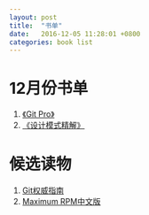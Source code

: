 ```yaml
---
layout: post
title:  "书单"
date:   2016-12-05 11:28:01 +0800
categories: book list
---
```

# 12月份书单   
1. [《Git Pro》](https://www.gitbook.com/book/bingohuang/progit2/details)         
2. [《设计模式精解》]()     


# 候选读物     
1. [Git权威指南]()    
2. [Maximum RPM中文版](https://my.oschina.net/u/239849/blog/64030)    

